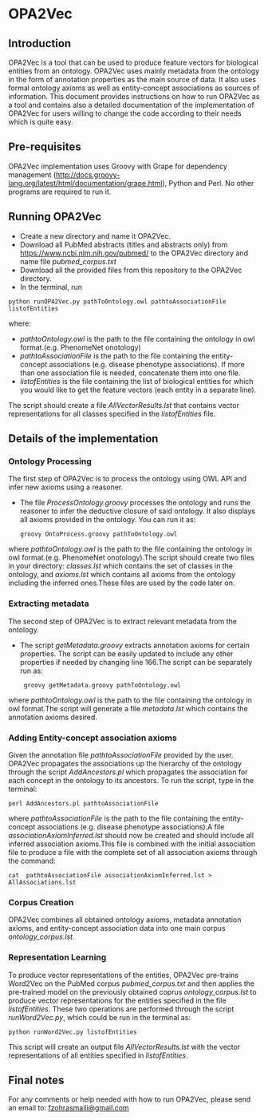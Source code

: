 # OPA2Vec
## Introduction
OPA2Vec is a tool that can be used to produce feature vectors for biological entities from an ontology. OPA2Vec uses mainly metadata from the ontology in the form of annotation properties as the main source of data. It also uses formal ontology axioms as well as entity-concept associations as sources of information. 
This document provides instructions on how to run OPA2Vec as a tool and contains also a detailed documentation of the implementation of OPA2Vec for users willing to change the code according to their needs which is quite easy.
## Pre-requisites
OPA2Vec implementation uses Groovy with Grape for dependency management (http://docs.groovy-lang.org/latest/html/documentation/grape.html), Python and Perl. No other programs are required to run it.
## Running OPA2Vec
- Create a new directory and name it OPA2Vec.
- Download all PubMed abstracts (titles and abstracts only) from https://www.ncbi.nlm.nih.gov/pubmed/ to the OPA2Vec directory and name file  *pubmed_corpus.txt*
- Download all the provided files from this repository to the OPA2Vec directory.
- In the terminal, run 
```
python runOPA2Vec.py pathToOntology.owl pathtoAssociationFile listofEntities
```
where:
- *pathtoOntology.owl* is the path to the file containing the ontology in owl format.(e.g. PhenomeNet onotology)
- *pathtoAssociationFile* is the path to the file containing the entity-concept associations (e.g. disease phenotype associations). If more than one association file is needed, concatenate them into one file.
- *listofEntities* is the file containing the list of biological entities for which you would like to get the feature vectors (each entity in a separate line).

The script should create a file *AllVectorResults.lst* that contains vector representations for all classes specified in the *listofEntities* file.
## Details of the implementation
### Ontology Processing
The first step of OPA2Vec is to process the ontology using OWL API and infer new axioms using a reasoner. 
- The file *ProcessOntology.groovy* processes the ontology and runs the reasoner to infer the deductive closure of said ontology. It also displays all axioms provided in the ontology. You can run it as:
    ```
    groovy OntoProcess.groovy pathToOntology.owl
    ```
 
 where *pathtoOntology.owl* is the path to the file containing the ontology in owl format.(e.g. PhenomeNet onotology).The script should create two files in your directory: *classes.lst*  which contains the set of classes in the ontology, and  *axioms.lst*  which contains all axioms from the ontology including the inferred ones.These files are used by the code later on.
 
### Extracting metadata
The second step of OPA2Vec is to extract relevant metadata from the ontology.
- The script *getMetadata.groovy* extracts annotation axioms for certain properties. The script can be easily updated to include any other properties if needed by changing line 166.The script can be separately run as:
   ```
    groovy getMetadata.groovy pathToOntology.owl
   ```
 
 where  *pathtoOntology.owl* is the path to the file containing the ontology in owl format.The script will generate a file *metadata.lst* which contains the annotation axioms desired.
### Adding Entity-concept association axioms
Given the annotation file *pathtoAssociationFile* provided by the user. OPA2Vec propagates the associations up the hierarchy of the ontology through the script *AddAncestors.pl* which propagates the association for each concept in the ontology to its ancestors. To run the script, type in the terminal: 
   ```
   perl AddAncestors.pl pathtoAssociationFile
   ```
 where *pathtoAssociationFile* is the path to the file containing the entity-concept associations (e.g. disease phenotype associations).A file *associationAxiomInferred.lst* should now be created and should include all inferred association axioms.This file is combined with the initial association file to produce a file with the complete set of all association axioms through the command:
   ```
   cat  pathtoAssociationFile associationAxiomInferred.lst > AllAssociations.lst
   ```

### Corpus Creation
OPA2Vec combines all obtained ontology axioms, metadata annotation axioms, and entity-concept association data into one main corpus *ontology_corpus.lst*.
### Representation Learning 
To produce vector representations of the entities, OPA2Vec pre-trains Word2Vec on the PubMed corpus *pubmed_corpus.txt* and then applies the pre-trained model on the previously obtained coprus *ontology_corpus.lst* to produce vector representations for the entities specified in the file *listofEntities*. These two operations are performed through the script *runWord2Vec.py*, which could be run in the terminal as:
```
python runWord2Vec.py listofEntities
```
  This script will create an output file *AllVectorResults.lst*  with the vector representations of all entities specified in *listofEntities*.

## Final notes
For any comments or help needed with how to run OPA2Vec, please send an email to: fzohrasmaili@gmail.com
